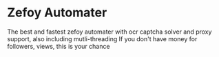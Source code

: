 # Zefoy Automater
The best and fastest zefoy automater with ocr captcha solver and proxy support, also including mutli-threading
If you don't have money for followers, views, this is your chance
